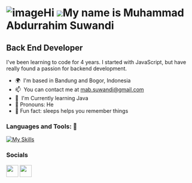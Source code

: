 ![image](https://github.com/MASuwandi/MASuwandi/assets/45811014/5cc0b3c3-be00-43ad-90e9-b5d42c8cc171)Hi ![](https://user-images.githubusercontent.com/18350557/176309783-0785949b-9127-417c-8b55-ab5a4333674e.gif)My name is Muhammad Abdurrahim Suwandi
===================================================================================================================================================

Back End Developer
------------------

I've been learning to code for 4 years. I started with JavaScript, but have really found a passion for backend development.

*   🌍  I'm based in Bandung and Bogor, Indonesia
*   📫  You can contact me at [mab.suwandi@gmail.com](mailto:mab.suwandi@gmail.com)
*   🌱  I'm Currently learning Java
*   🎩 Pronouns: He
*   🤯 Fun fact: sleeps helps you remember things

### Languages and Tools: 🚀

[![My Skills](https://skillicons.dev/icons?i=nodejs,express,mongodb,postgres,ts,prisma,go,java,redis,postman,git,gitlab,docker,gcp&perline=7)](https://skillicons.dev)
                    
### Socials

<p align="left">
<a href="https://www.github.com/MASuwandi" target="_blank" rel="noreferrer"><img src="https://raw.githubusercontent.com/danielcranney/readme-generator/main/public/icons/socials/github.svg" width="32" height="32" /></a>
<a href="https://www.linkedin.com/in/muhammad-abdurrahim-suwandi-48731390/" target="_blank" rel="noreferrer"><img src="https://raw.githubusercontent.com/danielcranney/readme-generator/main/public/icons/socials/linkedin.svg" width="32" height="32" /></a></p>


<!-- Next Objectives:
<a href="https://www.mysql.com/" target="_blank" rel="noreferrer"><img src="https://raw.githubusercontent.com/danielcranney/readme-generator/main/public/icons/skills/mysql-colored.svg" width="36" height="36" alt="MySQL" /></a>

<a href="https://docs.microsoft.com/en-us/dotnet/csharp/" target="_blank" rel="noreferrer"><img src="https://raw.githubusercontent.com/danielcranney/readme-generator/main/public/icons/skills/csharp-colored.svg" width="36" height="36" alt="C#" /></a>

<a href="https://www.linux.org" target="_blank" rel="noreferrer"><img src="https://raw.githubusercontent.com/danielcranney/readme-generator/main/public/icons/skills/linux-colored.svg" width="36" height="36" alt="Linux" /></a>
</p>

<a href="https://firebase.google.com/" target="_blank" rel="noreferrer"><img src="https://raw.githubusercontent.com/danielcranney/readme-generator/main/public/icons/skills/firebase-colored.svg" width="36" height="36" alt="Firebase" /></a>

<a href="https://www.heroku.com/" target="_blank" rel="noreferrer"><img src="https://raw.githubusercontent.com/danielcranney/readme-generator/main/public/icons/skills/heroku-colored.svg" width="36" height="36" alt="Heroku" /></a>

<a href="https://dotnet.microsoft.com/en-us/" target="_blank" rel="noreferrer"><img src="https://raw.githubusercontent.com/danielcranney/readme-generator/main/public/icons/skills/dot-net-colored.svg" width="36" height="36" alt=".NET" /></a>

<a href="https://aws.amazon.com" target="_blank" rel="noreferrer"><img src="https://raw.githubusercontent.com/danielcranney/readme-generator/main/public/icons/skills/aws-colored.svg" width="36" height="36" alt="Amazon Web Services" /></a>

<a href="https://graphql.org/" target="_blank" rel="noreferrer"><img src="https://raw.githubusercontent.com/danielcranney/readme-generator/main/public/icons/skills/graphql-colored.svg" width="36" height="36" alt="GraphQL" /></a>

<a href="https://docs.nestjs.com/" target="_blank" rel="noreferrer"><img src="https://raw.githubusercontent.com/danielcranney/readme-generator/main/public/icons/skills/nestjs-colored.svg" width="36" height="36" alt="NestJS" /></a>

<a href="https://developer.mozilla.org/en-US/docs/Web/JavaScript" target="_blank" rel="noreferrer"><img src="https://raw.githubusercontent.com/danielcranney/readme-generator/main/public/icons/skills/javascript-colored.svg" width="36" height="36" alt="JavaScript" /></a>

<a href="https://reactjs.org/" target="_blank" rel="noreferrer"><img src="https://raw.githubusercontent.com/danielcranney/readme-generator/main/public/icons/skills/react-colored.svg" width="36" height="36" alt="React" /></a>
-->

<!-- Template:

### Hi there 👋

**MASuwandi/MASuwandi** is a ✨ _special_ ✨ repository because its `README.md` (this file) appears on your GitHub profile.

Here are some ideas to get you started:

- 🔭 I’m currently working on ...
- 🌱 I’m currently learning ...
- 👯 I’m looking to collaborate on ...
- 🤔 I’m looking for help with ...
- 💬 Ask me about ...
- 📫 How to reach me: ...
- 😄 Pronouns: ...
- ⚡ Fun fact: ...


### Languages and Tools: 🚀
[![My Skills](https://skillicons.dev/icons?i=nodejs,express,mongodb,postgres,ts,prisma,go,java,redis,postman,git,gitlab,docker,gcp&perline=7)](https://skillicons.dev)
-->

<!--
# My Skills
Databases  : mysql, mssql
Languages  : cs, 
Framework  : spring, dotnet, nestjs, nextjs, jest, sequelize
Cloud      : aws, kubernetes, firebase, heroku, netlify
Others     : graphql, kafka, rabbitmq, jenkins, nginx, linux, md, openshift, sentry, webpack
Front End  : js, react,

# Others Icons
![](https://img.shields.io/badge/Go-00ADD8?style=for-the-badge&logo=go&logoColor=white)
-->
